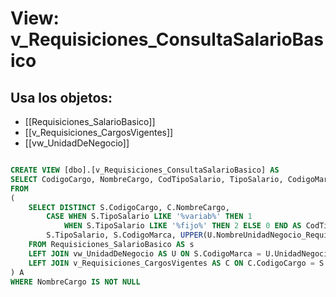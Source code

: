 # View: v_Requisiciones_ConsultaSalarioBasico

## Usa los objetos:
- [[Requisiciones_SalarioBasico]]
- [[v_Requisiciones_CargosVigentes]]
- [[vw_UnidadDeNegocio]]

```sql

CREATE VIEW [dbo].[v_Requisiciones_ConsultaSalarioBasico] AS
SELECT CodigoCargo, NombreCargo, CodTipoSalario, TipoSalario, CodigoMarca, NombreMarca, Salario, Activo
FROM 
(
	SELECT DISTINCT S.CodigoCargo, C.NombreCargo, 
		CASE WHEN S.TipoSalario LIKE '%variab%' THEN 1 
			WHEN S.TipoSalario LIKE '%fijo%' THEN 2 ELSE 0 END AS CodTipoSalario,
		S.TipoSalario, S.CodigoMarca, UPPER(U.NombreUnidadNegocio_Requisicion) NombreMarca, S.Salario, S.Activo
	FROM Requisiciones_SalarioBasico AS s
	LEFT JOIN vw_UnidadDeNegocio AS U ON S.CodigoMarca = U.UnidadNegocio_Requisicion
	LEFT JOIN v_Requisiciones_CargosVigentes AS C ON C.CodigoCargo = S.CodigoCargo
) A
WHERE NombreCargo IS NOT NULL

```
